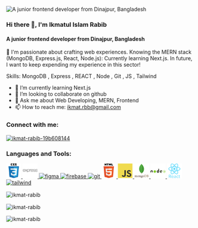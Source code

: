 ![A junior frontend developer from Dinajpur, Bangladesh](https://i.ibb.co/934Xg9K/git-banner.png)

### Hi there 👋, I'm Ikmatul Islam Rabib
#### A junior frontend developer from Dinajpur, Bangladesh


🚀 I'm passionate about crafting web experiences. Knowing the MERN stack (MongoDB, Express.js, React, Node.js): Currently learning Next.js. 
In future, I want to keep expending my experience in this sector! 

Skills: MongoDB , Express , REACT , Node , Git , JS , Tailwind

- 🌱 I’m currently learning Next.js 
- 👯 I’m looking to collaborate on github 
- 💬 Ask me about Web Developing, MERN, Frontend 
- 📫 How to reach me: ikmat.rbb@gmail.com


<h3 align="left">Connect with me:</h3>
<p align="left">
<a href="https://linkedin.com/in/ikmat-rabib-19b608144" target="blank"><img align="center" src="https://raw.githubusercontent.com/rahuldkjain/github-profile-readme-generator/master/src/images/icons/Social/linked-in-alt.svg" alt="ikmat-rabib-19b608144" height="30" width="40" /></a>
</p>


<h3 align="left">Languages and Tools:</h3>
<p align="left"> <a href="https://www.w3schools.com/css/" target="_blank" rel="noreferrer"> <img src="https://raw.githubusercontent.com/devicons/devicon/master/icons/css3/css3-original-wordmark.svg" alt="css3" width="40" height="40"/> </a> <a href="https://expressjs.com" target="_blank" rel="noreferrer"> <img src="https://raw.githubusercontent.com/devicons/devicon/master/icons/express/express-original-wordmark.svg" alt="express" width="40" height="40"/> </a> <a href="https://www.figma.com/" target="_blank" rel="noreferrer"> <img src="https://www.vectorlogo.zone/logos/figma/figma-icon.svg" alt="figma" width="40" height="40"/> </a> <a href="https://firebase.google.com/" target="_blank" rel="noreferrer"> <img src="https://www.vectorlogo.zone/logos/firebase/firebase-icon.svg" alt="firebase" width="40" height="40"/> </a> <a href="https://git-scm.com/" target="_blank" rel="noreferrer"> <img src="https://www.vectorlogo.zone/logos/git-scm/git-scm-icon.svg" alt="git" width="40" height="40"/> </a> <a href="https://www.w3.org/html/" target="_blank" rel="noreferrer"> <img src="https://raw.githubusercontent.com/devicons/devicon/master/icons/html5/html5-original-wordmark.svg" alt="html5" width="40" height="40"/> </a> <a href="https://developer.mozilla.org/en-US/docs/Web/JavaScript" target="_blank" rel="noreferrer"> <img src="https://raw.githubusercontent.com/devicons/devicon/master/icons/javascript/javascript-original.svg" alt="javascript" width="40" height="40"/> </a> <a href="https://www.mongodb.com/" target="_blank" rel="noreferrer"> <img src="https://raw.githubusercontent.com/devicons/devicon/master/icons/mongodb/mongodb-original-wordmark.svg" alt="mongodb" width="40" height="40"/> </a> <a href="https://nodejs.org" target="_blank" rel="noreferrer"> <img src="https://raw.githubusercontent.com/devicons/devicon/master/icons/nodejs/nodejs-original-wordmark.svg" alt="nodejs" width="40" height="40"/> </a> <a href="https://reactjs.org/" target="_blank" rel="noreferrer"> <img src="https://raw.githubusercontent.com/devicons/devicon/master/icons/react/react-original-wordmark.svg" alt="react" width="40" height="40"/> </a> <a href="https://tailwindcss.com/" target="_blank" rel="noreferrer"> <img src="https://www.vectorlogo.zone/logos/tailwindcss/tailwindcss-icon.svg" alt="tailwind" width="40" height="40"/> </a> </p>

<p><img align="center" src="https://github-readme-stats.vercel.app/api/top-langs?username=ikmat-rabib&show_icons=true&locale=en&layout=compact" alt="ikmat-rabib" /></p>

<p><img align="center" src="https://github-readme-stats.vercel.app/api?username=ikmat-rabib&show_icons=true&locale=en" alt="ikmat-rabib" /></p>

<p><img align="center" src="https://github-readme-streak-stats.herokuapp.com/?user=ikmat-rabib&" alt="ikmat-rabib" /></p>
 

